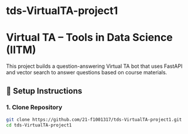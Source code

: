 # tds-VirtualTA-project1

# Virtual TA – Tools in Data Science (IITM)

This project builds a question-answering Virtual TA bot that uses FastAPI and vector search to answer questions based on course materials.

## 🔧 Setup Instructions

### 1. Clone Repository
```bash
git clone https://github.com/21-f1001317/tds-VirtualTA-project1.git
cd tds-VirtualTA-project1
